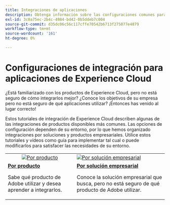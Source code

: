 ```yaml
---
title: Integraciones de aplicaciones
description: Obtenga información sobre las configuraciones comunes para la integración de aplicaciones de Experience Cloud. Descubra cómo los mejores productos empresariales de Adobe pueden ayudarle a abordar sus desafíos empresariales.
exl-id: 3c0a75ec-2b4c-4984-bd42-0b5ddeb7c004
source-git-commit: d35dc06c56c117cffe70542b6713f275877e4879
workflow-type: tm+mt
source-wordcount: '161'
ht-degree: 0%

---
```


# Configuraciones de integración para aplicaciones de Experience Cloud

¿Está familiarizado con los productos de Experience Cloud, pero no está seguro de cómo integrarlos mejor? ¿Conoce los objetivos de su empresa pero no está seguro de qué aplicaciones utilizar? ¡Entonces has venido al lugar correcto!

Estos tutoriales de integración de Experience Cloud describen algunas de las integraciones de productos disponibles más comunes. Las opciones de configuración dependen de su entorno, por lo que hemos organizado integraciones por soluciones y productos empresariales. Utilice estos tutoriales y vídeos como guía para implementar tal cual o puede modificarlos para satisfacer las necesidades de su entorno.

<table>
<tr>
   <td style="vertical-align: middle; text-align: center;">
      <a  href="./integrations-between-applications/overview.md"><img alt="Por producto" src="https://cdn.experienceleague.adobe.com/thumb/by-product.png"/></a>
   </td>
   <td>
      <a  href="./solution-categories/overview.md"><img alt="Por solución empresarial" src="https://cdn.experienceleague.adobe.com/thumb/by-solution.png"/></a>
   </td>  
</tr>
<tr>
   <td>
      <div><strong><a href="./integrations-between-applications/overview.md">Por producto</a></strong></div>
      <p>
        Sabe qué producto de Adobe utilizar y desea aprender a integrarlos.
      </p>
   </td>
   <td>
      <div><strong><a href="./solution-categories/overview.md">Por solución empresarial</a></strong></div>
      <p>
        Conoce la solución empresarial que busca, pero no está seguro de qué producto de Adobe utilizar.
      </p>
   </td>  
</tr>   
</table>
